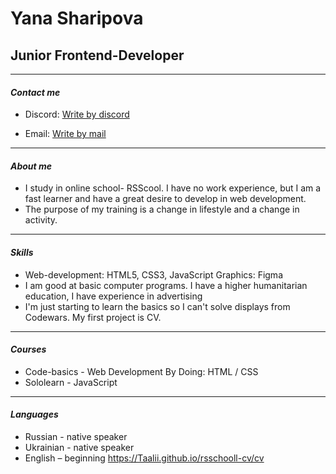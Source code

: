 # Yana Sharipova #

## Junior Frontend-Developer ##
---

#### ___Contact me___
* Discord: [Write by discord](https://github.com/Taalii)

* Email: [Write by mail](sherlocked331@gmail.com)

---
#### ___About me___
* I study in online school- RSScool. I have no work experience, but I am a fast learner and have a great desire to develop in web development. 
* The purpose of my training is a change in lifestyle and a change in activity.

---
#### ___Skills___ 
* Web-development: HTML5, CSS3, JavaScript
Graphics: Figma
* I am good at basic computer programs. I have a higher humanitarian education, I have experience in advertising
* I'm just starting to learn the basics so I can't solve displays from Codewars. My first project is CV.

---
#### ___Courses___ 
* Code-basics - Web Development By Doing: HTML / CSS
* Sololearn - JavaScript

---
#### ___Languages___ 
* Russian - native speaker
* Ukrainian - native speaker
* English – beginning
https://Taalii.github.io/rsschooll-cv/cv
